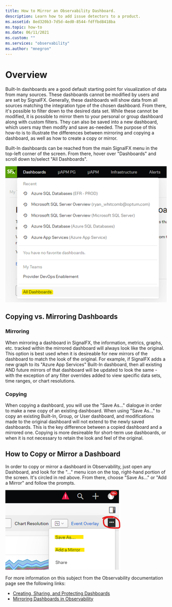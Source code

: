 ```yaml
---
title: How to Mirror an Observability Dashboard.
description: Learn how to add issue detectors to a product.
ms.assetid: 8ed320b3-7d5d-4ed0-8544-fdffbd8418ba
ms.topic: how-to
ms.date: 06/11/2021
ms.custom: ""
ms.services: "observability"
ms.author: "mnegron"
---
```


# Overview

Built-In dashboards are a good default starting point for visualization of data from many sources.  These dashboards cannot be modified by users and are set by SignalFX.  Generally, these dashboards will show data from all sources matching the integration type of the chosen dashboard.  From there, it's possible to filter down to the desired data set.  While these cannot be modified, it is possible to mirror them to your personal or group dashboard along with custom filters.  They can also be saved into a new dashboard, which users may then modify and save as-needed.  The purpose of this how-to is to illustrate the differences between mirroring and copying a dashboard, as well as how to create a copy or mirror.

Built-In dashboards can be reached from the main SignalFX menu in the top-left corner of the screen.  From there, hover over "Dashboards" and scroll down to/select "All Dashboards".

![Splunk Observability Dashboards](media/SignalFX_All_Dashboards.png)

## Copying vs. Mirroring Dashboards

### Mirroring

When mirroring a dashboard in SignalFX, the information, metrics, graphs, etc. tracked within the mirrored dashboard will always look like the original.  This option is best used when it is desireable for new mirrors of the dashboard to match the look of the original.  For example, if SignalFX adds a new graph to its "Azure App Services" Built-In dashboard, then all existing AND future mirrors of that dashboard will be updated to look the same - with the exception of any filter overrides added to view specific data sets, time ranges, or chart resolutions.

### Copying

When copying a dashboard, you will use the "Save As…" dialogue in order to make a new copy of an existing dashboard.  When using "Save As…" to copy an existing Built-In, Group, or User dashboard, and modifications made to the original dashboard will not extend to the newly saved dashboards.  This is the key difference between a copied dashboard and a mirrored one.  Copying is more desireable for short-term use dashboards, or when it is not necessary to retain the look and feel of the original.

## How to Copy or Mirror a Dashboard

In order to copy or mirror a dashboard in Observability, just open any Dashboard, and look for the "…" menu icon on the top, right-hand portion of the screen.  It's circled in red above.  From there, choose "Save As…" or "Add a Mirror" and follow the prompts.

![Copy and Mirror Options](media/SignalFX_Copy_Mirror.png)

For more information on this subject from the Observability documentation page see the following links:

- [Creating, Sharing, and Protecting Dashboards](https://docs.signalfx.com/en/latest/dashboards/dashboard-create-share.html)
- [Mirroring Dashboards in Observability](https://docs.signalfx.com/en/latest/dashboards/dashboard-mirrors.html)